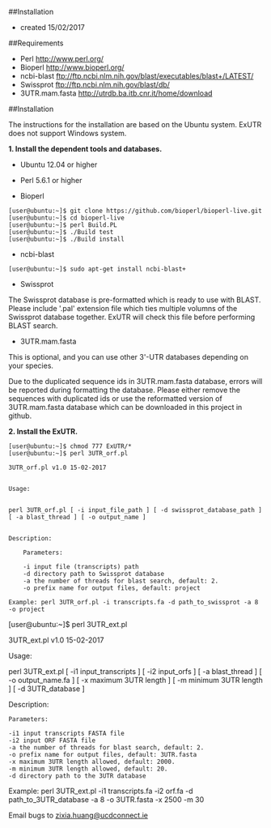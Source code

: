 ##Installation

- created 15/02/2017

##Requirements


 - Perl http://www.perl.org/
 - Bioperl http://www.bioperl.org/
 - ncbi-blast ftp://ftp.ncbi.nlm.nih.gov/blast/executables/blast+/LATEST/
 - Swissprot ftp://ftp.ncbi.nlm.nih.gov/blast/db/
 - 3UTR.mam.fasta http://utrdb.ba.itb.cnr.it/home/download


##Installation

The instructions for the installation are based on the Ubuntu system. ExUTR does not support Windows system.

**1. Install the dependent tools and databases.**

- Ubuntu 12.04 or higher

- Perl 5.6.1 or higher

- Bioperl

```
[user@ubuntu:~]$ git clone https://github.com/bioperl/bioperl-live.git
[user@ubuntu:~]$ cd bioperl-live
[user@ubuntu:~]$ perl Build.PL
[user@ubuntu:~]$ ./Build test
[user@ubuntu:~]$ ./Build install
```

- ncbi-blast

```
[user@ubuntu:~]$ sudo apt-get install ncbi-blast+
```

- Swissprot

The Swissprot database is pre-formatted which is ready to use with BLAST. Please include '.pal' extension file which ties multiple volumns of the Swissprot database together. ExUTR will check this file before performing BLAST search.


- 3UTR.mam.fasta 

This is optional, and you can use other 3'-UTR databases depending on your species.

Due to the duplicated sequence ids in 3UTR.mam.fasta database, errors will be reported during formatting the database. Please either remove the sequences with duplicated ids or use the reformatted version of 3UTR.mam.fasta database which can be downloaded in this project in github.


**2. Install the ExUTR.**

```
[user@ubuntu:~]$ chmod 777 ExUTR/*
[user@ubuntu:~]$ perl 3UTR_orf.pl

3UTR_orf.pl v1.0 15-02-2017


Usage:


perl 3UTR_orf.pl [ -i input_file_path ] [ -d swissprot_database_path ] [ -a blast_thread ] [ -o output_name ]


Description:

    Parameters:
    
    -i input file (transcripts) path
    -d directory path to Swissprot database
    -a the number of threads for blast search, default: 2.
    -o prefix name for output files, default: project

Example: perl 3UTR_orf.pl -i transcripts.fa -d path_to_swissprot -a 8 -o project

```
[user@ubuntu:~]$ perl 3UTR_ext.pl

3UTR_ext.pl v1.0 15-02-2017


Usage:


perl 3UTR_ext.pl [ -i1 input_transcripts ] [ -i2 input_orfs ] [ -a blast_thread ] [ -o output_name.fa ] [ -x maximum 3UTR length ] [ -m minimum 3UTR length ] [ -d 3UTR_database ]


Description:

    Parameters:
    
    -i1 input transcripts FASTA file
    -i2 input ORF FASTA file
    -a the number of threads for blast search, default: 2.
    -o prefix name for output files, default: 3UTR.fasta
    -x maximum 3UTR length allowed, default: 2000.
    -m minimum 3UTR length allowed, default: 20.
    -d directory path to the 3UTR database


Example: perl 3UTR_ext.pl -i1 transcripts.fa -i2 orf.fa -d path_to_3UTR_database -a 8 -o 3UTR.fasta -x 2500 -m 30

Email bugs to zixia.huang@ucdconnect.ie

```
